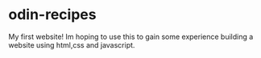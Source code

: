 # odin-recipes
My first website!
Im hoping to use this to gain some experience building a website using html,css and javascript.
